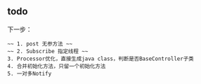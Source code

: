 ## todo
下一步：

    ~~ 1. post 无参方法 ~~
    ~~ 2. Subscribe 指定线程 ~~
    3. Processor优化，直接生成java class，判断是否BaseController子类
    4. 合并初始化方法，只留一个初始化方法
    5. 一对多Notify